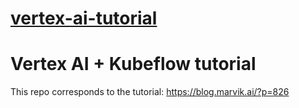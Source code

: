 # [vertex-ai-tutorial](https://github.com/marvik-ai/vertex-ai-tutorial)

# Vertex AI + Kubeflow tutorial

This repo corresponds to the tutorial: https://blog.marvik.ai/?p=826